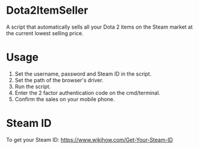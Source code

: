 # Dota2ItemSeller
A script that automatically sells all your Dota 2 items on the Steam market at the current lowest selling price.

# Usage
1. Set the username, password and Steam ID in the script.<br />
2. Set the path of the browser's driver.<br />
3. Run the script.<br />
4. Enter the 2 factor authentication code on the cmd/terminal.<br />
5. Confirm the sales on your mobile phone.<br />

# Steam ID
To get your Steam ID: https://www.wikihow.com/Get-Your-Steam-ID
